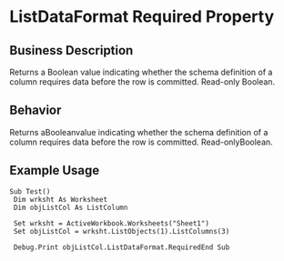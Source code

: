 # ListDataFormat Required Property

## Business Description
Returns a Boolean value indicating whether the schema definition of a column requires data before the row is committed. Read-only Boolean.

## Behavior
Returns aBooleanvalue indicating whether the schema definition of a column requires data before the row is committed. Read-onlyBoolean.

## Example Usage
```vba
Sub Test() 
 Dim wrksht As Worksheet 
 Dim objListCol As ListColumn 
 
 Set wrksht = ActiveWorkbook.Worksheets("Sheet1") 
 Set objListCol = wrksht.ListObjects(1).ListColumns(3) 
 
 Debug.Print objListCol.ListDataFormat.RequiredEnd Sub
```